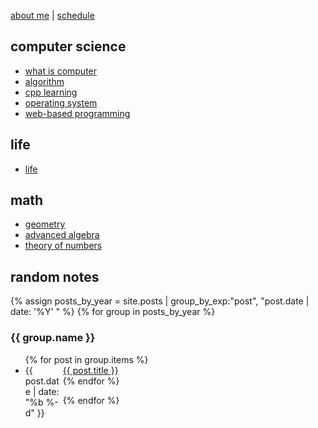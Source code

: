 [about me](/about) | [schedule](/schedule)

## computer science

- [what is computer](/computer)
- [algorithm](/algorithm-learning)
- [cpp learning](/cpp-learning)
- [operating system](/operating-system)
- [web-based programming](/web-program)

## life

- [life](/life)

## math

- [geometry](/geometry)
- [advanced algebra](/algebra)
- [theory of numbers](/theory-of-numbers)

## random notes

{% assign posts_by_year = site.posts | group_by_exp:"post", "post.date | date: '%Y' " %}
{% for group in posts_by_year %}

<h3>{{ group.name }}</h3>
<ul>
    {% for post in group.items %}
    <li><div style="width:60px;float:left;">{{ post.date | date: "%b %-d" }}</div> <a href="{{ site.baseurl }}{{ post.url }}">{{ post.title }}</a></li>
    {% endfor %}
</ul>
{% endfor %}
